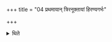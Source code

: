 +++
title = "04 प्रथमायान् त्रिरनूक्तायां हिरण्यगर्भः"

+++

<details><summary>थिते</summary>

प्रथमायां त्रिरनूक्तायां हिरण्यगर्भः समवर्तताग्र इति प्राञ्चोऽश्वप्रथमा अभिप्रव्रजन्ति ४
</details>
